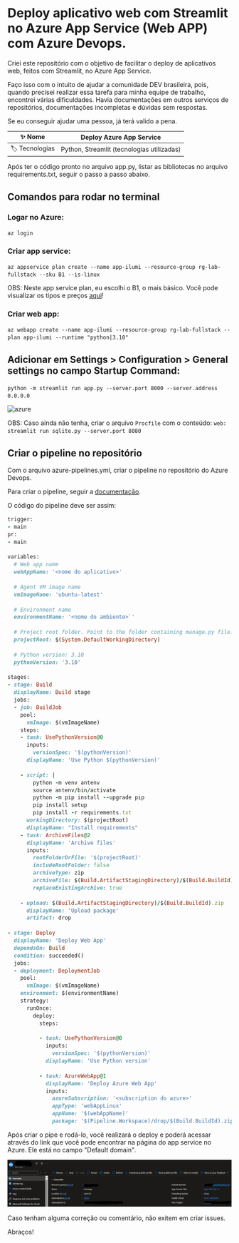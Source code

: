 # Deploy aplicativo web com Streamlit no Azure App Service (Web APP) com Azure Devops.

Criei este repositório com o objetivo de facilitar o deploy de aplicativos web, feitos com Streamlit, no Azure App Service.

Faço isso com o intuito de ajudar a comunidade DEV brasileira, pois, quando precisei realizar essa tarefa para minha equipe de trabalho, encontrei várias dificuldades. Havia documentações em outros serviços de repositórios, documentações incompletas e dúvidas sem respostas.

Se eu conseguir ajudar uma pessoa, já terá valido a pena.

| :sparkles: Nome        | **Deploy Azure App Service**
| -------------  | --- |
| :label: Tecnologias | Python, Streamlit (tecnologias utilizadas)

Após ter o código pronto no arquivo app.py, listar as bibliotecas no arquivo requirements.txt, seguir o passo a passo abaixo.

## Comandos para rodar no terminal
### Logar no Azure:
```az login```

### Criar app service:
```az appservice plan create --name app-ilumi --resource-group rg-lab-fullstack --sku B1 --is-linux```

OBS: Neste app service plan, eu escolhi o B1, o mais básico. Você pode visualizar os tipos e preços [aqui](https://azure.microsoft.com/en-us/pricing/details/app-service/windows/?ef_id=_k_CjwKCAjw5Ky1BhAgEiwA5jGujpu-2SeR1qwB0FtSsWQES_G6kId6gMsbjCc_GQPibUao_7hXjj8HPBoCLXcQAvD_BwE_k_&OCID=AIDcmmzmnb0182_SEM__k_CjwKCAjw5Ky1BhAgEiwA5jGujpu-2SeR1qwB0FtSsWQES_G6kId6gMsbjCc_GQPibUao_7hXjj8HPBoCLXcQAvD_BwE_k_&gad_source=1&gclid=CjwKCAjw5Ky1BhAgEiwA5jGujpu-2SeR1qwB0FtSsWQES_G6kId6gMsbjCc_GQPibUao_7hXjj8HPBoCLXcQAvD_BwE)!

### Criar web app:
```az webapp create --name app-ilumi --resource-group rg-lab-fullstack --plan app-ilumi --runtime "python|3.10"```

## Adicionar em Settings > Configuration > General settings no campo Startup Command:
```python -m streamlit run app.py --server.port 8000 --server.address 0.0.0.0```

![azure](./images/deploy_app_web.png)

OBS: Caso ainda não tenha, criar o arquivo ```Procfile``` com o conteúdo: ```web: streamlit run sqlite.py --server.port 8080```

## Criar o pipeline no repositório
Com o arquivo azure-pipelines.yml, criar o pipeline no repositório do Azure Devops.


Para criar o pipeline, seguir a [documentação](https://learn.microsoft.com/pt-br/azure/devops/pipelines/create-first-pipeline?view=azure-devops&tabs=python%2Cbrowser).

O código do pipeline deve ser assim:

```ruby 
trigger:
- main
pr:
- main

variables:
  # Web app name
  webAppName: '<nome do aplicativo>'

  # Agent VM image name
  vmImageName: 'ubuntu-latest'

  # Environment name
  environmentName: '<nome do ambiente>`'

  # Project root folder. Point to the folder containing manage.py file.
  projectRoot: $(System.DefaultWorkingDirectory)

  # Python version: 3.10
  pythonVersion: '3.10'

stages:
- stage: Build
  displayName: Build stage
  jobs:
  - job: BuildJob
    pool:
      vmImage: $(vmImageName)
    steps:
    - task: UsePythonVersion@0
      inputs:
        versionSpec: '$(pythonVersion)'
      displayName: 'Use Python $(pythonVersion)'

    - script: |
        python -m venv antenv
        source antenv/bin/activate
        python -m pip install --upgrade pip
        pip install setup
        pip install -r requirements.txt
      workingDirectory: $(projectRoot)
      displayName: "Install requirements"
    - task: ArchiveFiles@2
      displayName: 'Archive files'
      inputs:
        rootFolderOrFile: '$(projectRoot)'
        includeRootFolder: false
        archiveType: zip
        archiveFile: $(Build.ArtifactStagingDirectory)/$(Build.BuildId).zip
        replaceExistingArchive: true

    - upload: $(Build.ArtifactStagingDirectory)/$(Build.BuildId).zip
      displayName: 'Upload package'
      artifact: drop

- stage: Deploy
  displayName: 'Deploy Web App'
  dependsOn: Build
  condition: succeeded()
  jobs:
  - deployment: DeploymentJob
    pool:
      vmImage: $(vmImageName)
    environment: $(environmentName)
    strategy:
      runOnce:
        deploy:
          steps:

          - task: UsePythonVersion@0
            inputs:
              versionSpec: '$(pythonVersion)'
            displayName: 'Use Python version'

          - task: AzureWebApp@1
            displayName: 'Deploy Azure Web App'
            inputs:
              azureSubscription: '<subscription do azure>'
              appType: 'webAppLinux'
              appName: '$(webAppName)'
              package: '$(Pipeline.Workspace)/drop/$(Build.BuildId).zip'
```

Após criar o pipe e rodá-lo, você realizará o deploy e poderá acessar através do link que você pode encontrar na página do app service no Azure. Ele está no campo "Default domain".

![azure](./images/deploy_app_web_1.png)

Caso tenham alguma correção ou comentário, não exitem em criar issues. 

Abraços!

